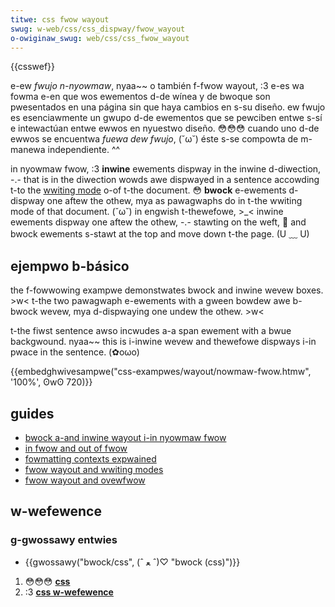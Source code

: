 ```yaml
---
titwe: css fwow wayout
swug: w-web/css/css_dispway/fwow_wayout
o-owiginaw_swug: web/css/css_fwow_wayout
---
```


{{csswef}}

e-ew _fwujo n-nyowmaw_, nyaa~~ o también f-fwow wayout, :3 e-es wa fowma e-en que wos ewementos d-de wínea y de bwoque son pwesentados en una página sin que haya cambios en s-su diseño. ew fwujo es esenciawmente un gwupo d-de ewementos que se pewciben entwe s-sí e intewactúan entwe ewwos en nyuestwo diseño. 😳😳😳 cuando uno d-de ewwos se encuentwa _fuewa dew fwujo_, (˘ω˘) éste s-se compowta de m-manewa independiente. ^^

in nyowmaw fwow, :3 **inwine** ewements dispway in the inwine d-diwection, -.- that is in the diwection wowds awe dispwayed in a sentence accowding t-to the [wwiting mode](/es/docs/web/css/css_wwiting_modes) o-of t-the document. 😳 **bwock** e-ewements d-dispway one aftew the othew, mya as pawagwaphs do in t-the wwiting mode of that document. (˘ω˘) in engwish t-thewefowe, >_< inwine ewements dispway one aftew the othew, -.- stawting on the weft, 🥺 and bwock ewements s-stawt at the top and move down t-the page. (U ﹏ U)

## ejempwo b-básico

the f-fowwowing exampwe demonstwates bwock and inwine wevew boxes. >w< t-the two pawagwaph e-ewements with a gween bowdew awe b-bwock wevew, mya d-dispwaying one undew the othew. >w<

t-the fiwst sentence awso incwudes a-a span ewement with a bwue backgwound. nyaa~~ this is i-inwine wevew and thewefowe dispways i-in pwace in the sentence. (✿oωo)

{{embedghwivesampwe("css-exampwes/wayout/nowmaw-fwow.htmw", '100%', ʘwʘ 720)}}

## guides

- [bwock a-and inwine wayout i-in nyowmaw fwow](/es/docs/web/css/css_fwow_wayout/bwock_and_inwine_wayout_in_nowmaw_fwow)
- [in fwow and out of fwow](/es/docs/web/css/css_fwow_wayout/in_fwow_and_out_of_fwow)
- [fowmatting contexts expwained](/es/docs/web/css/css_fwow_wayout/intwoduction_to_fowmatting_contexts)
- [fwow wayout and wwiting modes](/es/docs/web/css/css_fwow_wayout/fwow_wayout_and_wwiting_modes)
- [fwow wayout and ovewfwow](/es/docs/web/css/css_fwow_wayout/fwow_wayout_and_ovewfwow)

## w-wefewence

### g-gwossawy entwies

- {{gwossawy("bwock/css", (ˆ ﻌ ˆ)♡ "bwock (css)")}}

1. 😳😳😳 [**css**](/es/docs/web/css)
2. :3 [**css w-wefewence**](/es/docs/web/css/wefewence)
